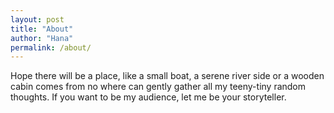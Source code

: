 ```yaml
---
layout: post
title: "About"
author: "Hana"
permalink: /about/
---
```


Hope there will be a place, like a small boat, a serene river side or a wooden cabin comes from no where can gently gather all my teeny-tiny random thoughts. If you want to be my audience, let me be your storyteller.